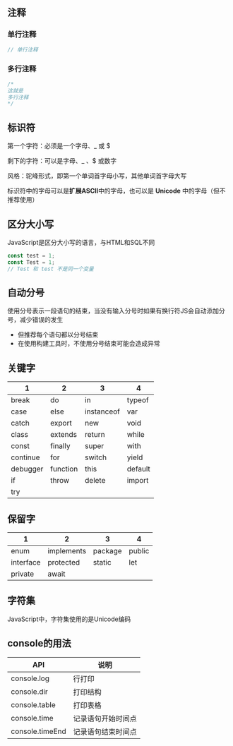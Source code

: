 ## 注释

### 单行注释

```js
// 单行注释
```

### 多行注释

```js
/*
这就是
多行注释
*/
```



## 标识符

第一个字符：必须是一个字母、_ 或 $

剩下的字符：可以是字母、_ 、$ 或数字

风格：驼峰形式，即第一个单词首字母小写，其他单词首字母大写

标识符中的字母可以是**扩展ASCII**中的字母，也可以是 **Unicode** 中的字母（但不推荐使用）



## 区分大小写

JavaScript是区分大小写的语言，与HTML和SQL不同

```js
const test = 1;
const Test = 1;
// Test 和 test 不是同一个变量
```



## 自动分号

使用分号表示一段语句的结束，当没有输入分号时如果有换行符JS会自动添加分号，减少错误的发生

* 但推荐每个语句都以分号结束
* 在使用构建工具时，不使用分号结束可能会造成异常



## 关键字

| 1        | 2        | 3          | 4       |
| -------- | -------- | ---------- | ------- |
| break    | do       | in         | typeof  |
| case     | else     | instanceof | var     |
| catch    | export   | new        | void    |
| class    | extends  | return     | while   |
| const    | finally  | super      | with    |
| continue | for      | switch     | yield   |
| debugger | function | this       | default |
| if       | throw    | delete     | import  |
| try      |          |            |         |



## 保留字

| 1         | 2          | 3       | 4      |
| --------- | ---------- | ------- | ------ |
| enum      | implements | package | public |
| interface | protected  | static  | let    |
| private   | await      |         |        |



## 字符集

JavaScript中，字符集使用的是Unicode编码



## console的用法

| API             | 说明               |
| --------------- | ------------------ |
| console.log     | 行打印             |
| console.dir     | 打印结构           |
| console.table   | 打印表格           |
| console.time    | 记录语句开始时间点 |
| console.timeEnd | 记录语句结束时间点 |

